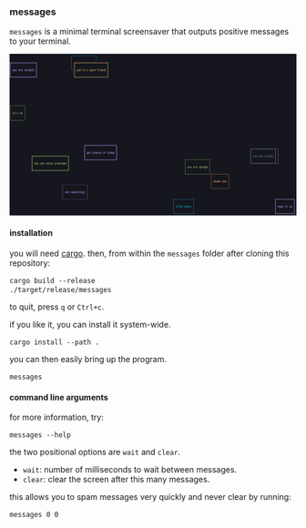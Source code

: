 ### messages

`messages` is a minimal terminal screensaver that outputs positive messages to your terminal.

![screenshot](messages.png)

#### installation

you will need [cargo](https://doc.rust-lang.org/cargo/getting-started/installation.html). then, from within the `messages` folder after cloning this repository:

```
cargo build --release
./target/release/messages
```

to quit, press `q` or `Ctrl+c`.

if you like it, you can install it system-wide.

```
cargo install --path .
```

you can then easily bring up the program.

```
messages
```

#### command line arguments

for more information, try:

```
messages --help
```

the two positional options are `wait` and `clear`.

- `wait`: number of milliseconds to wait between messages.
- `clear`: clear the screen after this many messages.

this allows you to spam messages very quickly and never clear by running:

```
messages 0 0
```
